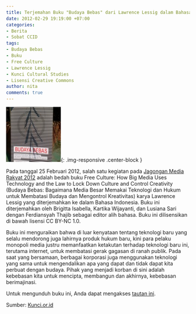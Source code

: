 ```yaml
---
title: Terjemahan Buku "Budaya Bebas" dari Lawrence Lessig dalam Bahasa Indonesia
date: 2012-02-29 19:19:00 +07:00
categories:
- Berita
- Sobat CCID
tags:
- Budaya Bebas
- Buku
- Free Culture
- Lawrence Lessig
- Kunci Cultural Studies
- Lisensi Creative Commons
author: nita
comments: true
---
```


![2012-02-25-09.41.48-1-150x150.jpg](/uploads/2012-02-25-09.41.48-1-150x150.jpg){: .img-responsive .center-block }

Pada tanggal 25 Februari 2012, salah satu kegiatan pada [Jagongan Media Rakyat 2012](http://jmr2012.combine.or.id/) adalah bedah buku Free Culture: How Big Media Uses Technology and the Law to Lock Down Culture and Control Creativity (Budaya Bebas: Bagaimana Media Besar Memakai Teknologi dan Hukum untuk Membatasi Budaya dan Mengontrol Kreativitas) karya Lawrence Lessig yang diterjemahkan ke dalam Bahasa Indonesia. Buku ini diterjemahkan oleh Brigitta Isabella, Kartika Wijayanti, dan Lusiana Sari dengan Ferdiansyah Thajib sebagai editor alih bahasa. Buku ini dilisensikan di bawah lisensi CC BY-NC 1.0.

Buku ini menguraikan bahwa di luar kenyataan tentang teknologi baru yang selalu mendorong juga lahirnya produk hukum baru, kini para pelaku monopoli media justru memanfaatkan ketakutan terhadap teknologi baru ini, terutama internet, untuk membatasi gerak gagasan di ranah publik. Pada saat yang bersamaan, berbagai korporasi juga menggunakan teknologi yang sama untuk mengendalikan apa yang dapat dan tidak dapat kita perbuat dengan budaya. Pihak yang menjadi korban di sini adalah kebebasan kita untuk mencipta, membangun dan akhirnya, kebebasan berimajinasi.

Untuk mengunduh buku ini, Anda dapat mengakses [tautan ini](http://kunci.or.id/wp-content/uploads/2012/02/budaya-bebas.pdf).

Sumber: [Kunci.or.id](http://kunci.or.id/collections/buku-budaya-bebas-lawrence-lessig/)
